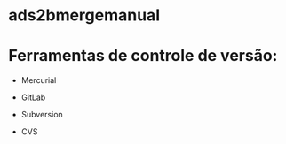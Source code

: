 # ads2bmergemanual

# Ferramentas de controle de versão:

* Mercurial

* GitLab

* Subversion

* CVS
